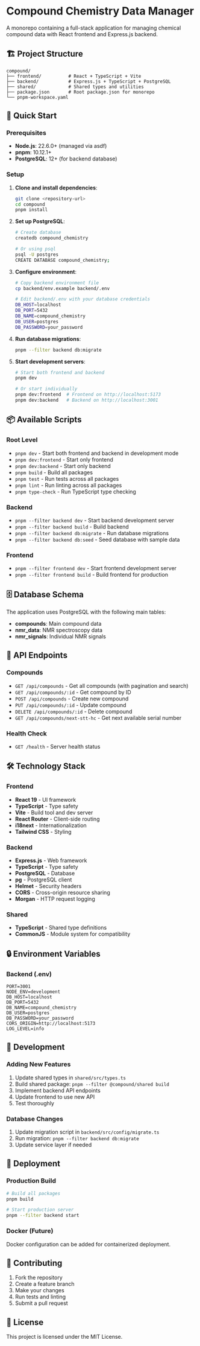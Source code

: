 # Compound Chemistry Data Manager

A monorepo containing a full-stack application for managing chemical compound data with React frontend and Express.js backend.

## 🏗️ Project Structure

```
compound/
├── frontend/          # React + TypeScript + Vite
├── backend/           # Express.js + TypeScript + PostgreSQL
├── shared/            # Shared types and utilities
├── package.json       # Root package.json for monorepo
└── pnpm-workspace.yaml
```

## 🚀 Quick Start

### Prerequisites

- **Node.js**: 22.6.0+ (managed via asdf)
- **pnpm**: 10.12.1+
- **PostgreSQL**: 12+ (for backend database)

### Setup

1. **Clone and install dependencies**:
   ```bash
   git clone <repository-url>
   cd compound
   pnpm install
   ```

2. **Set up PostgreSQL**:
   ```bash
   # Create database
   createdb compound_chemistry

   # Or using psql
   psql -U postgres
   CREATE DATABASE compound_chemistry;
   ```

3. **Configure environment**:
   ```bash
   # Copy backend environment file
   cp backend/env.example backend/.env

   # Edit backend/.env with your database credentials
   DB_HOST=localhost
   DB_PORT=5432
   DB_NAME=compound_chemistry
   DB_USER=postgres
   DB_PASSWORD=your_password
   ```

4. **Run database migrations**:
   ```bash
   pnpm --filter backend db:migrate
   ```

5. **Start development servers**:
   ```bash
   # Start both frontend and backend
   pnpm dev

   # Or start individually
   pnpm dev:frontend  # Frontend on http://localhost:5173
   pnpm dev:backend   # Backend on http://localhost:3001
   ```

## 📦 Available Scripts

### Root Level
- `pnpm dev` - Start both frontend and backend in development mode
- `pnpm dev:frontend` - Start only frontend
- `pnpm dev:backend` - Start only backend
- `pnpm build` - Build all packages
- `pnpm test` - Run tests across all packages
- `pnpm lint` - Run linting across all packages
- `pnpm type-check` - Run TypeScript type checking

### Backend
- `pnpm --filter backend dev` - Start backend development server
- `pnpm --filter backend build` - Build backend
- `pnpm --filter backend db:migrate` - Run database migrations
- `pnpm --filter backend db:seed` - Seed database with sample data

### Frontend
- `pnpm --filter frontend dev` - Start frontend development server
- `pnpm --filter frontend build` - Build frontend for production

## 🗄️ Database Schema

The application uses PostgreSQL with the following main tables:

- **compounds**: Main compound data
- **nmr_data**: NMR spectroscopy data
- **nmr_signals**: Individual NMR signals

## 🔧 API Endpoints

### Compounds
- `GET /api/compounds` - Get all compounds (with pagination and search)
- `GET /api/compounds/:id` - Get compound by ID
- `POST /api/compounds` - Create new compound
- `PUT /api/compounds/:id` - Update compound
- `DELETE /api/compounds/:id` - Delete compound
- `GET /api/compounds/next-stt-hc` - Get next available serial number

### Health Check
- `GET /health` - Server health status

## 🛠️ Technology Stack

### Frontend
- **React 19** - UI framework
- **TypeScript** - Type safety
- **Vite** - Build tool and dev server
- **React Router** - Client-side routing
- **i18next** - Internationalization
- **Tailwind CSS** - Styling

### Backend
- **Express.js** - Web framework
- **TypeScript** - Type safety
- **PostgreSQL** - Database
- **pg** - PostgreSQL client
- **Helmet** - Security headers
- **CORS** - Cross-origin resource sharing
- **Morgan** - HTTP request logging

### Shared
- **TypeScript** - Shared type definitions
- **CommonJS** - Module system for compatibility

## 🔒 Environment Variables

### Backend (.env)
```env
PORT=3001
NODE_ENV=development
DB_HOST=localhost
DB_PORT=5432
DB_NAME=compound_chemistry
DB_USER=postgres
DB_PASSWORD=your_password
CORS_ORIGIN=http://localhost:5173
LOG_LEVEL=info
```

## 📝 Development

### Adding New Features
1. Update shared types in `shared/src/types.ts`
2. Build shared package: `pnpm --filter @compound/shared build`
3. Implement backend API endpoints
4. Update frontend to use new API
5. Test thoroughly

### Database Changes
1. Update migration script in `backend/src/config/migrate.ts`
2. Run migration: `pnpm --filter backend db:migrate`
3. Update service layer if needed

## 🚀 Deployment

### Production Build
```bash
# Build all packages
pnpm build

# Start production server
pnpm --filter backend start
```

### Docker (Future)
Docker configuration can be added for containerized deployment.

## 🤝 Contributing

1. Fork the repository
2. Create a feature branch
3. Make your changes
4. Run tests and linting
5. Submit a pull request

## 📄 License

This project is licensed under the MIT License.
